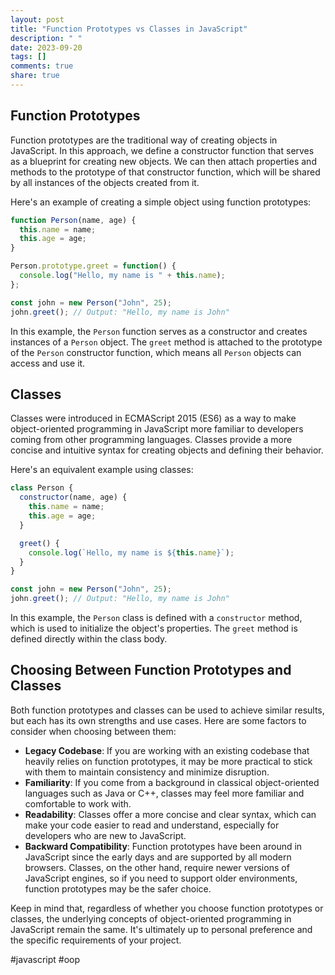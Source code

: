 ```yaml
---
layout: post
title: "Function Prototypes vs Classes in JavaScript"
description: " "
date: 2023-09-20
tags: []
comments: true
share: true
---
```


## Function Prototypes
Function prototypes are the traditional way of creating objects in JavaScript. In this approach, we define a constructor function that serves as a blueprint for creating new objects. We can then attach properties and methods to the prototype of that constructor function, which will be shared by all instances of the objects created from it.

Here's an example of creating a simple object using function prototypes:

```javascript
function Person(name, age) {
  this.name = name;
  this.age = age;
}

Person.prototype.greet = function() {
  console.log("Hello, my name is " + this.name);
};

const john = new Person("John", 25);
john.greet(); // Output: "Hello, my name is John"
```
In this example, the `Person` function serves as a constructor and creates instances of a `Person` object. The `greet` method is attached to the prototype of the `Person` constructor function, which means all `Person` objects can access and use it.

## Classes
Classes were introduced in ECMAScript 2015 (ES6) as a way to make object-oriented programming in JavaScript more familiar to developers coming from other programming languages. Classes provide a more concise and intuitive syntax for creating objects and defining their behavior.

Here's an equivalent example using classes:

```javascript
class Person {
  constructor(name, age) {
    this.name = name;
    this.age = age;
  }

  greet() {
    console.log(`Hello, my name is ${this.name}`);
  }
}

const john = new Person("John", 25);
john.greet(); // Output: "Hello, my name is John"
```

In this example, the `Person` class is defined with a `constructor` method, which is used to initialize the object's properties. The `greet` method is defined directly within the class body.

## Choosing Between Function Prototypes and Classes
Both function prototypes and classes can be used to achieve similar results, but each has its own strengths and use cases. Here are some factors to consider when choosing between them:

- **Legacy Codebase**: If you are working with an existing codebase that heavily relies on function prototypes, it may be more practical to stick with them to maintain consistency and minimize disruption.
- **Familiarity**: If you come from a background in classical object-oriented languages such as Java or C++, classes may feel more familiar and comfortable to work with.
- **Readability**: Classes offer a more concise and clear syntax, which can make your code easier to read and understand, especially for developers who are new to JavaScript.
- **Backward Compatibility**: Function prototypes have been around in JavaScript since the early days and are supported by all modern browsers. Classes, on the other hand, require newer versions of JavaScript engines, so if you need to support older environments, function prototypes may be the safer choice.

Keep in mind that, regardless of whether you choose function prototypes or classes, the underlying concepts of object-oriented programming in JavaScript remain the same. It's ultimately up to personal preference and the specific requirements of your project.

#javascript #oop